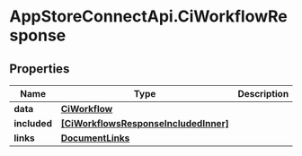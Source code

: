 # AppStoreConnectApi.CiWorkflowResponse

## Properties

Name | Type | Description | Notes
------------ | ------------- | ------------- | -------------
**data** | [**CiWorkflow**](CiWorkflow.md) |  | 
**included** | [**[CiWorkflowsResponseIncludedInner]**](CiWorkflowsResponseIncludedInner.md) |  | [optional] 
**links** | [**DocumentLinks**](DocumentLinks.md) |  | 


